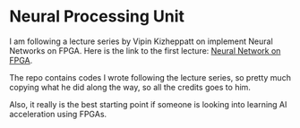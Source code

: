 # Neural Processing Unit

I am following a lecture series by Vipin Kizheppatt on implement Neural Networks on FPGA. Here is the link to the first lecture: [Neural Network on FPGA](https://www.youtube.com/watch?v=rw_JITpbh3k).

The repo contains codes I wrote following the lecture series, so pretty much copying what he did along the way, so all the credits goes to him. 

Also, it really is the best starting point if someone is looking into learning AI acceleration using FPGAs.
